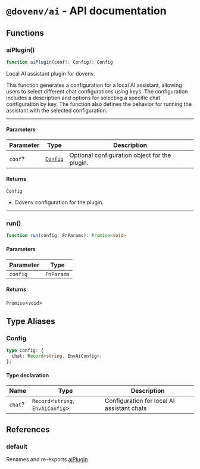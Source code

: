 # `@dovenv/ai` - API documentation

## Functions

### aiPlugin()

```ts
function aiPlugin(conf?: Config): Config
```

Local AI assistant plugin for dovenv.

This function generates a configuration for a local AI assistant, allowing
users to select different chat configurations using keys. The configuration
includes a description and options for selecting a specific chat configuration
by key. The function also defines the behavior for running the assistant
with the selected configuration.

---

#### Parameters

| Parameter | Type | Description |
| ------ | ------ | ------ |
| `conf`? | [`Config`](#config) | Optional configuration object for the plugin. |

#### Returns

`Config`

- Dovenv configuration for the plugin.

***

### run()

```ts
function run(config: FnParams): Promise<void>
```

#### Parameters

| Parameter | Type |
| ------ | ------ |
| `config` | `FnParams` |

#### Returns

`Promise`\<`void`\>

## Type Aliases

### Config

```ts
type Config: {
  chat: Record<string, EnvAiConfig>;
};
```

#### Type declaration

| Name | Type | Description |
| ------ | ------ | ------ |
| `chat`? | `Record`\<`string`, `EnvAiConfig`\> | Configuration for local AI assistant chats |

## References

### default

Renames and re-exports [aiPlugin](#aiplugin)

